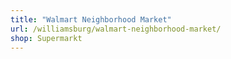 ```yaml
---
title: "Walmart Neighborhood Market"
url: /williamsburg/walmart-neighborhood-market/
shop: Supermarkt
---
```

